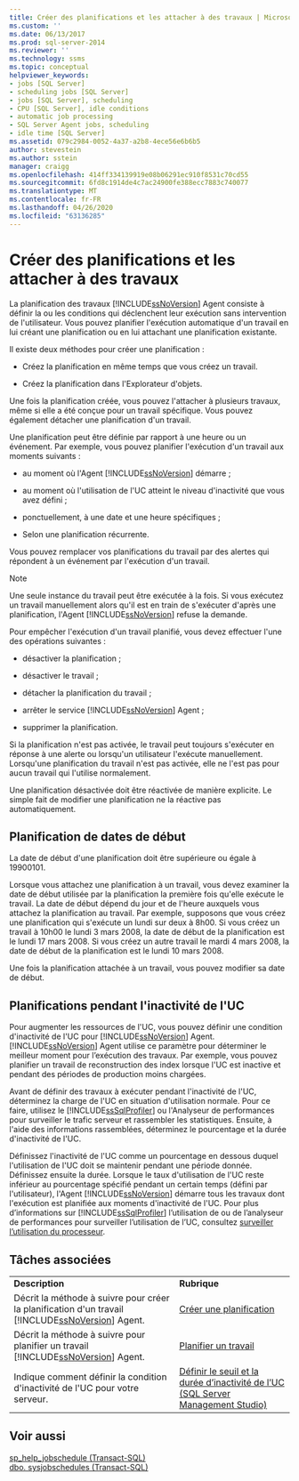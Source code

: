 ```yaml
---
title: Créer des planifications et les attacher à des travaux | Microsoft Docs
ms.custom: ''
ms.date: 06/13/2017
ms.prod: sql-server-2014
ms.reviewer: ''
ms.technology: ssms
ms.topic: conceptual
helpviewer_keywords:
- jobs [SQL Server]
- scheduling jobs [SQL Server]
- jobs [SQL Server], scheduling
- CPU [SQL Server], idle conditions
- automatic job processing
- SQL Server Agent jobs, scheduling
- idle time [SQL Server]
ms.assetid: 079c2984-0052-4a37-a2b8-4ece56e6b6b5
author: stevestein
ms.author: sstein
manager: craigg
ms.openlocfilehash: 414ff334139919e08b06291ec910f8531c70cd55
ms.sourcegitcommit: 6fd8c1914de4c7ac24900fe388ecc7883c740077
ms.translationtype: MT
ms.contentlocale: fr-FR
ms.lasthandoff: 04/26/2020
ms.locfileid: "63136285"
---
```

# <a name="create-and-attach-schedules-to-jobs"></a>Créer des planifications et les attacher à des travaux
  La planification des travaux [!INCLUDE[ssNoVersion](../../includes/ssnoversion-md.md)] Agent consiste à définir la ou les conditions qui déclenchent leur exécution sans intervention de l'utilisateur. Vous pouvez planifier l'exécution automatique d'un travail en lui créant une planification ou en lui attachant une planification existante.  
  
 Il existe deux méthodes pour créer une planification :  
  
-   Créez la planification en même temps que vous créez un travail.  
  
-   Créez la planification dans l'Explorateur d'objets.  
  
 Une fois la planification créée, vous pouvez l'attacher à plusieurs travaux, même si elle a été conçue pour un travail spécifique. Vous pouvez également détacher une planification d'un travail.  
  
 Une planification peut être définie par rapport à une heure ou un événement. Par exemple, vous pouvez planifier l'exécution d'un travail aux moments suivants :  
  
-   au moment où l'Agent [!INCLUDE[ssNoVersion](../../includes/ssnoversion-md.md)] démarre ;  
  
-   au moment où l'utilisation de l'UC atteint le niveau d'inactivité que vous avez défini ;  
  
-   ponctuellement, à une date et une heure spécifiques ;  
  
-   Selon une planification récurrente.  
  
 Vous pouvez remplacer vos planifications du travail par des alertes qui répondent à un événement par l'exécution d'un travail.  
  
> [!NOTE]  
>  Une seule instance du travail peut être exécutée à la fois. Si vous exécutez un travail manuellement alors qu'il est en train de s'exécuter d'après une planification, l'Agent [!INCLUDE[ssNoVersion](../../includes/ssnoversion-md.md)] refuse la demande.  
  
 Pour empêcher l'exécution d'un travail planifié, vous devez effectuer l'une des opérations suivantes :  
  
-   désactiver la planification ;  
  
-   désactiver le travail ;  
  
-   détacher la planification du travail ;  
  
-   arrêter le service [!INCLUDE[ssNoVersion](../../includes/ssnoversion-md.md)] Agent ;  
  
-   supprimer la planification.  
  
 Si la planification n'est pas activée, le travail peut toujours s'exécuter en réponse à une alerte ou lorsqu'un utilisateur l'exécute manuellement. Lorsqu'une planification du travail n'est pas activée, elle ne l'est pas pour aucun travail qui l'utilise normalement.  
  
 Une planification désactivée doit être réactivée de manière explicite. Le simple fait de modifier une planification ne la réactive pas automatiquement.  
  
## <a name="scheduling-start-dates"></a>Planification de dates de début  
 La date de début d'une planification doit être supérieure ou égale à 19900101.  
  
 Lorsque vous attachez une planification à un travail, vous devez examiner la date de début utilisée par la planification la première fois qu'elle exécute le travail. La date de début dépend du jour et de l'heure auxquels vous attachez la planification au travail. Par exemple, supposons que vous créez une planification qui s'exécute un lundi sur deux à 8h00. Si vous créez un travail à 10h00 le lundi 3 mars 2008, la date de début de la planification est le lundi 17 mars 2008. Si vous créez un autre travail le mardi 4 mars 2008, la date de début de la planification est le lundi 10 mars 2008.  
  
 Une fois la planification attachée à un travail, vous pouvez modifier sa date de début.  
  
## <a name="cpu-idle-schedules"></a>Planifications pendant l'inactivité de l'UC  
 Pour augmenter les ressources de l'UC, vous pouvez définir une condition d'inactivité de l'UC pour [!INCLUDE[ssNoVersion](../../includes/ssnoversion-md.md)] Agent. [!INCLUDE[ssNoVersion](../../includes/ssnoversion-md.md)] Agent utilise ce paramètre pour déterminer le meilleur moment pour l’exécution des travaux. Par exemple, vous pouvez planifier un travail de reconstruction des index lorsque l'UC est inactive et pendant des périodes de production moins chargées.  
  
 Avant de définir des travaux à exécuter pendant l'inactivité de l'UC, déterminez la charge de l'UC en situation d'utilisation normale. Pour ce faire, utilisez le [!INCLUDE[ssSqlProfiler](../../includes/sssqlprofiler-md.md)] ou l'Analyseur de performances pour surveiller le trafic serveur et rassembler les statistiques. Ensuite, à l'aide des informations rassemblées, déterminez le pourcentage et la durée d'inactivité de l'UC.  
  
 Définissez l'inactivité de l'UC comme un pourcentage en dessous duquel l'utilisation de l'UC doit se maintenir pendant une période donnée. Définissez ensuite la durée. Lorsque le taux d'utilisation de l'UC reste inférieur au pourcentage spécifié pendant un certain temps (défini par l'utilisateur), l'Agent [!INCLUDE[ssNoVersion](../../includes/ssnoversion-md.md)] démarre tous les travaux dont l'exécution est planifiée aux moments d'inactivité de l'UC. Pour plus d’informations sur [!INCLUDE[ssSqlProfiler](../../includes/sssqlprofiler-md.md)] l’utilisation de ou de l’analyseur de performances pour surveiller l’utilisation de l’UC, consultez [surveiller l’utilisation du processeur](../../relational-databases/performance-monitor/monitor-cpu-usage.md).  
  
## <a name="related-tasks"></a>Tâches associées  
  
|||  
|-|-|  
|**Description**|**Rubrique**|  
|Décrit la méthode à suivre pour créer la planification d'un travail [!INCLUDE[ssNoVersion](../../includes/ssnoversion-md.md)] Agent.|[Créer une planification](create-a-schedule.md)|  
|Décrit la méthode à suivre pour planifier un travail [!INCLUDE[ssNoVersion](../../includes/ssnoversion-md.md)] Agent.|[Planifier un travail](schedule-a-job.md)|  
|Indique comment définir la condition d'inactivité de l'UC pour votre serveur.|[Définir le seuil et la durée d’inactivité de l’UC &#40;SQL Server Management Studio&#41;](set-cpu-idle-time-and-duration-sql-server-management-studio.md)|  
  
## <a name="see-also"></a>Voir aussi  
 [sp_help_jobschedule &#40;Transact-SQL&#41;](/sql/relational-databases/system-stored-procedures/sp-help-jobschedule-transact-sql)   
 [dbo. sysjobschedules &#40;Transact-SQL&#41;](/sql/relational-databases/system-tables/dbo-sysjobschedules-transact-sql)  
  
  
